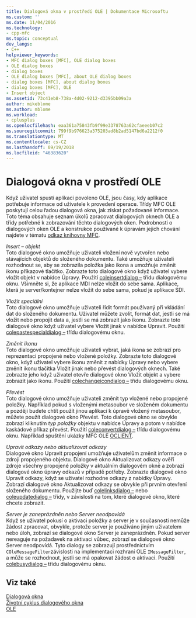 ```yaml
---
title: Dialogová okna v prostředí OLE | Dokumentace Microsoftu
ms.custom: ''
ms.date: 11/04/2016
ms.technology:
- cpp-mfc
ms.topic: conceptual
dev_langs:
- C++
helpviewer_keywords:
- MFC dialog boxes [MFC], OLE dialog boxes
- OLE dialog boxes
- dialog boxes
- OLE dialog boxes [MFC], about OLE dialog boxes
- dialog boxes [MFC], about dialog boxes
- dialog boxes [MFC], OLE
- Insert object
ms.assetid: 73c41eb8-738a-4d02-9212-d3395bb09a3a
author: mikeblome
ms.author: mblome
ms.workload:
- cplusplus
ms.openlocfilehash: eaa361a75843fb9f99e3378763a62cfaeeeb07c2
ms.sourcegitcommit: 799f9b976623a375203ad8b2ad5147bd6a2212f0
ms.translationtype: MT
ms.contentlocale: cs-CZ
ms.lasthandoff: 09/19/2018
ms.locfileid: "46383620"
---
```

# <a name="dialog-boxes-in-ole"></a>Dialogová okna v prostředí OLE

Když uživatel spustí aplikaci povoleno OLE, jsou časy, kdy aplikace potřebuje informace od uživatele k provedení operace. Třídy MFC OLE poskytují celou řadou dialogová okna, jak získat požadované informace. Toto téma obsahuje seznam úkolů zpracovat dialogových oknech OLE a třídy potřebné k zobrazování těchto dialogových oken. Podrobnosti o dialogových oken OLE a konstrukce používané k úpravám jejich chování najdete v tématu [odkaz knihovny MFC](../mfc/mfc-desktop-applications.md).

*Insert – objekt*<br/>
Toto dialogové okno umožňuje uživateli vložení nově vytvořen nebo stávajících objektů do složeného dokumentu. Také umožňuje uživateli rozhodnout se, aby se zobrazila položka jako ikona a umožňuje změnit ikonu příkazové tlačítko. Zobrazte toto dialogové okno když uživatel vybere vložit objekt v nabídce Úpravy. Použití [coleinsertdialog –](../mfc/reference/coleinsertdialog-class.md) třídu dialogovému oknu. Všimněte si, že aplikace MDI nelze vložit do sebe sama. Aplikace, která je server/kontejner nelze vložit do sebe sama, pokud je aplikace SDI.

*Vložit speciální*<br/>
Toto dialogové okno umožňuje uživateli řídit formát používaný při vkládání dat do složeného dokumentu. Uživatel můžete zvolit, formát dat, jestli se má vložit nebo propojit data a, jestli se má zobrazit jako ikonu. Zobrazte toto dialogové okno když uživatel vybere Vložit jinak v nabídce Upravit. Použití [colepastespecialdialog –](../mfc/reference/colepastespecialdialog-class.md) třídu dialogovému oknu.

*Změnit ikonu*<br/>
Toto dialogové okno umožňuje uživateli vybrat, jaká ikona se zobrazí pro reprezentaci propojené nebo vložené položky. Zobrazte toto dialogové okno, když uživatel vybere ikonu změnit z nabídky Úpravy nebo vybere změnit ikonu tlačítka Vložit jinak nebo převést dialogových oknech. Také zobrazte jeho když uživatel otevře dialogové okno Vložit objekt a vybere zobrazit jako ikonu. Použití [colechangeicondialog –](../mfc/reference/colechangeicondialog-class.md) třídu dialogovému oknu.

*Převést*<br/>
Toto dialogové okno umožňuje uživateli změnit typ vložené nebo propojené položky. Například pokud s vloženými metasoubor ve složeném dokumentu a později budete chtít použít jinou aplikaci k úpravě vložený metasoubor, můžete použít dialogové okno Převést. Toto dialogové okno se obvykle zobrazí kliknutím *typ položky* objektu v nabídce Úpravy a potom v nabídce kaskádové příkaz převést. Použití [coleconvertdialog –](../mfc/reference/coleconvertdialog-class.md) třídu dialogovému oknu. Například spuštění ukázky MFC OLE [OCLIENT](../visual-cpp-samples.md).

*Upravit odkazy nebo aktualizovat odkazy*<br/>
Dialogové okno Upravit propojení umožňuje uživatelům změnit informace o zdroji propojeného objektu. Dialogové okno Aktualizovat odkazy ověří zdroje všechny propojené položky v aktuálním dialogovém okně a zobrazí dialogové okno úpravy odkazů v případě potřeby. Zobrazte dialogové okno Upravit odkazy, když se uživatel rozhodne odkazy z nabídky Úpravy. Zobrazí dialogové okno Aktualizovat odkazy se obvykle při prvním otevření složeného dokumentu. Použijte buď [colelinksdialog –](../mfc/reference/colelinksdialog-class.md) nebo [coleupdatedialog –](../mfc/reference/coleupdatedialog-class.md) třídy, v závislosti na tom, které dialogové okno, které chcete zobrazit.

*Server je zaneprázdněn nebo Server neodpovídá*<br/>
Když se uživatel pokusí o aktivaci položky a server je v současnosti nemůže žádost zpracovat, obvykle, protože server je používáno jiným uživatelem nebo úloh, zobrazí se dialogové okno Server je zaneprázdněn. Pokud server nereaguje na požadavek na aktivaci vůbec, zobrazí se dialogové okno Server neodpovídá. Tyto dialogy se zobrazují prostřednictvím `COleMessageFilter`závislosti na implementaci rozhraní OLE `IMessageFilter`, a může se rozhodnout, jestli se má opakovat žádost o aktivaci. Použití [colebusydialog –](../mfc/reference/colebusydialog-class.md) třídu dialogovému oknu.

## <a name="see-also"></a>Viz také

[Dialogová okna](../mfc/dialog-boxes.md)<br/>
[Životní cyklus dialogového okna](../mfc/life-cycle-of-a-dialog-box.md)<br/>
[OLE](../mfc/ole-in-mfc.md)

